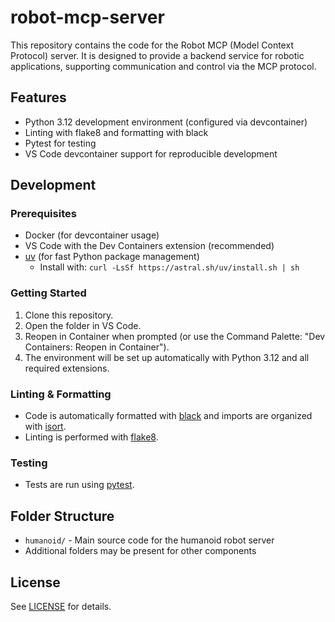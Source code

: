 # robot-mcp-server

This repository contains the code for the Robot MCP (Model Context Protocol) server. It is designed to provide a backend service for robotic applications, supporting communication and control via the MCP protocol.

## Features
- Python 3.12 development environment (configured via devcontainer)
- Linting with flake8 and formatting with black
- Pytest for testing
- VS Code devcontainer support for reproducible development

## Development

### Prerequisites
- Docker (for devcontainer usage)
- VS Code with the Dev Containers extension (recommended)
- [uv](https://github.com/astral-sh/uv) (for fast Python package management)
  - Install with: `curl -LsSf https://astral.sh/uv/install.sh | sh`

### Getting Started
1. Clone this repository.
2. Open the folder in VS Code.
3. Reopen in Container when prompted (or use the Command Palette: "Dev Containers: Reopen in Container").
4. The environment will be set up automatically with Python 3.12 and all required extensions.

### Linting & Formatting
- Code is automatically formatted with [black](https://github.com/psf/black) and imports are organized with [isort](https://pycqa.github.io/isort/).
- Linting is performed with [flake8](https://flake8.pycqa.org/).

### Testing
- Tests are run using [pytest](https://docs.pytest.org/).

## Folder Structure
- `humanoid/` - Main source code for the humanoid robot server
- Additional folders may be present for other components

## License
See [LICENSE](LICENSE) for details.
